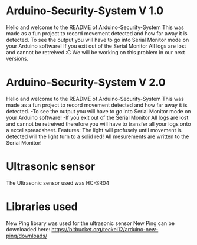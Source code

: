 # Arduino-Security-System V 1.0
Hello and welcome to the README of Arduino-Security-System
This was made as a fun project to record movement detected and how far away it is detected.
To see the output you will have to go into Serial Monitor mode on your Arduino software!
If you exit out of the Serial Monitor All logs are lost and cannot be retreived :C We will be working on this problem in our next versions.

# Arduino-Security-System V 2.0
Hello and welcome to the README of Arduino-Security-System
This was made as a fun project to record movement detected and how far away it is detected.
-To see the output you will have to go into Serial Monitor mode on your Arduino software!
-If you exit out of the Serial Monitor All logs are lost and cannot be retreived therefore you will have to transfer all your logs onto a excel spreadsheet.
Features:
The light will profusely until movement is detected will the light turn to a solid red!
All mesurements are written to the Serial Monitor!

# Ultrasonic sensor
The Ultrasonic sensor used was HC-SR04

# Libraries used
New Ping library was used for the ultrasonic sensor
New Ping can be downloaded here: https://bitbucket.org/teckel12/arduino-new-ping/downloads/
